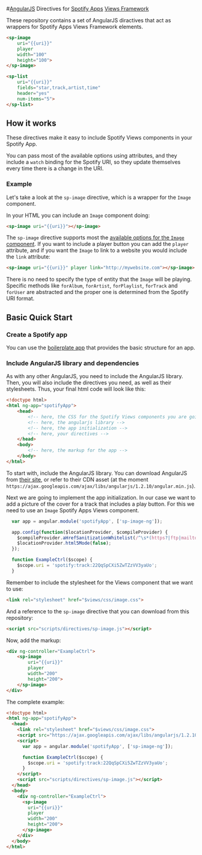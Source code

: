 #[AngularJS](http://angularjs.org/) Directives for [Spotify Apps](https://developer.spotify.com/technologies/apps/) [Views Framework](https://developer.spotify.com/docs/apps/views/1.0/)

These repository contains a set of AngularJS diractives that act as wrappers for Spotify Apps Views Framework elements.

```html
<sp-image
	uri="{{uri}}"
	player
	width="100"
	height="100">
</sp-image>
```

```html
<sp-list
	uri="{{uri}}"
	fields="star,track,artist,time"
	header="yes"
	num-items="5">
</sp-list>
```

## How it works
These directives make it easy to include Spotify Views components in your Spotify App.

You can pass most of the available options using attributes, and they include a `watch` binding for the Spotify URI, so they update themselves every time there is a change in the URI.

### Example
Let's take a look at the `sp-image` directive, which is a wrapper for the `Image` component.

In your HTML you can include an `Image` component doing:

```html
<sp-image uri="{{uri}}"></sp-image>
```

The `sp-image` directive supports most the [available options for the `Image` component](https://developer.spotify.com/docs/apps/views/1.0/image-image.html#availableOptions). If you want to include a player button you can add the `player` attribute, and if you want the `Image` to link to a website you would include the `link` attribute:

```html
<sp-image uri="{{uri}}" player link="http://mywebsite.com"></sp-image>
```

There is no need to specify the type of entity that the `Image` will be playing. Specific methods like `forAlbum`, `forArtist`, `forPlaylist`, `forTrack` and `forUser` are abstracted and the proper one is determined from the Spotify URI format.

## Basic Quick Start

### Create a Spotify app

You can use the [boilerplate app](https://github.com/spotify/boilerplate-app) that provides the basic structure for an app.

### Include AngularJS library and dependencies

As with any other AngularJS, you need to include the AngularJS library. Then, you will also include the directives you need, as well as their stylesheets. Thus, your final html code will look like this:

```html
<!doctype html>
<html ng-app="spotifyApp">
	<head>
		<!-- here, the CSS for the Spotify Views components you are going to use -->
		<!-- here, the angularjs library -->
		<!-- here, the app initialization -->
		<!-- here, your directives -->
	</head>
	<body>
		<!-- here, the markup for the app -->
	</body>
</html>	
```

To start with, include the AngularJS library. You can download AngularJS from [their site](http://angularjs.org/), or refer to their CDN asset (at the moment `https://ajax.googleapis.com/ajax/libs/angularjs/1.2.10/angular.min.js`).

Next we are going to implement the app initialization. In our case we want to add a picture of the cover for a track that includes a play button. For this we need to use an `Image` Spotify Apps Views component.

```javascript
  var app = angular.module('spotifyApp', ['sp-image-ng']);

  app.config(function($locationProvider, $compileProvider) {
    $compileProvider.aHrefSanitizationWhitelist(/^\s*(https?|ftp|mailto|file|sp):/);  
    $locationProvider.html5Mode(false);
  });

  function ExampleCtrl($scope) {
    $scope.uri = 'spotify:track:22QqSpCXi5ZwTZzVV3yaUo';
  }
```

Remember to include the stylesheet for the Views component that we want to use:

```html
<link rel="stylesheet" href="$views/css/image.css">
```

And a reference to the `sp-image` directive that you can download from this repository:

```html
<script src="scripts/directives/sp-image.js"></script>
```

Now, add the markup:

```html
<div ng-controller="ExampleCtrl">
	<sp-image
		uri="{{uri}}"
		player
		width="200"
		height="200">
	</sp-image>
</div>
```

The complete example:

```html
<!doctype html>
<html ng-app="spotifyApp">
  <head>
    <link rel="stylesheet" href="$views/css/image.css">
    <script src="https://ajax.googleapis.com/ajax/libs/angularjs/1.2.10/angular.min.js"></script>
    <script>
      var app = angular.module('spotifyApp', ['sp-image-ng']);

      function ExampleCtrl($scope) {
        $scope.uri = 'spotify:track:22QqSpCXi5ZwTZzVV3yaUo';
      }
    </script>
    <script src="scripts/directives/sp-image.js"></script>
  </head>
  <body>
    <div ng-controller="ExampleCtrl">
      <sp-image
        uri="{{uri}}"
        player
        width="200"
        height="200">
      </sp-image>
    </div>
  </body>
</html>
```
